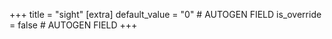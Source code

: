 +++
title = "sight"
[extra]
default_value = "0" # AUTOGEN FIELD
is_override = false # AUTOGEN FIELD
+++